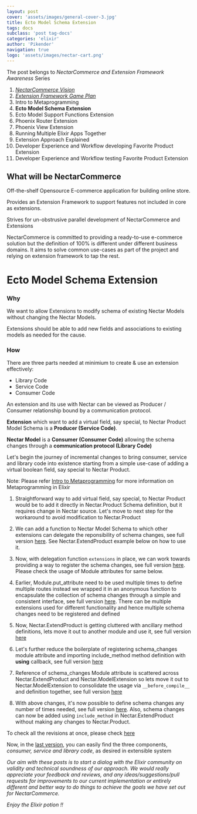 ```yaml
---
layout: post
cover: 'assets/images/general-cover-3.jpg'
title: Ecto Model Schema Extension
tags: docs
subclass: 'post tag-docs'
categories: 'elixir'
author: 'Pikender'
navigation: true
logo: 'assets/images/nectar-cart.png'
---
```


>
The post belongs to _NectarCommerce and Extension Framework Awareness_ Series
>
1. _[NectarCommerce Vision](http://vinsol.com/blog/2016/04/08/nectarcommerce-vision/)_
1. _[Extension Framework Game Plan](http://vinsol.com/blog/2016/04/12/extension-framework-game-plan/)_
1. Intro to Metaprogramming
1. **Ecto Model Schema Extension**
1. Ecto Model Support Functions Extension
1. Phoenix Router Extension
1. Phoenix View Extension
1. Running Multiple Elixir Apps Together
1. Extension Approach Explained
1. Developer Experience and Workflow developing Favorite Product Extension
1. Developer Experience and Workflow testing Favorite Product Extension


## What will be NectarCommerce

>
Off-the-shelf Opensource E-commerce application for building online store.
>
Provides an Extension Framework to support features not included in core as extensions.
>
Strives for un-obstrusive parallel development of NectarCommerce and Extensions

NectarCommerce is committed to providing a ready-to-use e-commerce solution but the definition of 100% is different under different business domains. It aims to solve common use-cases as part of the project and relying on extension framework to tap the rest.

# Ecto Model Schema Extension

### Why

We want to allow Extensions to modify schema of existing Nectar Models without changing the Nectar Models.

Extensions should be able to add new fields and associations to existing models as needed for the cause.

### How

There are three parts needed at minimium to create & use an extension effectively:

- Library Code
- Service Code
- Consumer Code

An extension and its use with Nectar can be viewed as Producer / Consumer relationship bound by a communication protocol.

**Extension** which want to add a virtual field, say special, to Nectar Product Model Schema is a **Producer (Service Code)**.

**Nectar Model** is a **Consumer (Consumer Code)** allowing the schema changes through a **communication protocol (Library Code)**

Let's begin the journey of incremental changes to bring consumer, service and library code into existence starting from a simple use-case of adding a virtual boolean field, say special to Nectar Product.

>
Note: Please refer [Intro to Metaprogramming]() for more information on Metaprogramming in Elixir

1.  Straightforward way to add virtual field, say special, to Nectar Product would be to add it directly in Nectar.Product Schema definition, but it requires change in Nectar source. Let's move to next step for the workaround to avoid modification to Nectar.Product

    <script src="https://gist.github.com/pikender/f58b2208ae8951c7b13214bf320e8ec1/2faba2e7a14bb77cceec769ef676fd439244878d.js"></script>

    <script src="https://gist.github.com/pikender/bf89a77d2ed7c684dd0258d88e777cc0.js"></script>

1.  We can add a function to Nectar Model Schema to which other extensions can delegate the reponsibility of schema changes, see full version [here](https://gist.github.com/pikender/f58b2208ae8951c7b13214bf320e8ec1/5f4ada57be942f8dce713cf4c6c0d6761a7632a0). See Nectar.ExtendProduct example below on how to use it.

    <script src="https://gist.github.com/pikender/cb43c04937fbb95b289bfa43d8dfab08/867502fb2218c41b6495bf318fab527a8a185193.js"></script>

    <script src="https://gist.github.com/pikender/bf89a77d2ed7c684dd0258d88e777cc0.js"></script>

1.  Now, with delegation function `extensions` in place, we can work towards providing a way to register the schema changes, see full version [here](https://gist.github.com/pikender/f58b2208ae8951c7b13214bf320e8ec1/d2b931acb891d74014d2c5f6a1996f69c222e01c). Please check the usage of Module attributes for same below.

    <script src="https://gist.github.com/pikender/cb43c04937fbb95b289bfa43d8dfab08/51619c29cf3a741c85b64e8e6e6ee254457393c5.js"></script>

    <script src="https://gist.github.com/pikender/bf89a77d2ed7c684dd0258d88e777cc0.js"></script>

1.  Earlier, Module.put_attribute need to be used multiple times to define multiple routes instead we wrapped it in an anonymous function to encapsulate the collection of schema changes through a simple and consistent interface, see full version [here](https://gist.github.com/pikender/f58b2208ae8951c7b13214bf320e8ec1/3312acebeb9edec66e61da2ad447f7b18d5a9c8e). There can be multiple extensions used for different functionality and hence multiple schema changes need to be registered and defined

    <script src="https://gist.github.com/pikender/cb43c04937fbb95b289bfa43d8dfab08/a1390db765a519334926834da392db90b70a2e84.js"></script>

    <script src="https://gist.github.com/pikender/bf89a77d2ed7c684dd0258d88e777cc0.js"></script>

1.  Now, Nectar.ExtendProduct is getting cluttered with ancillary method definitions, lets move it out to another module and use it, see full version [here](https://gist.github.com/pikender/f58b2208ae8951c7b13214bf320e8ec1/4d3d831a6541e1e0c8ffeca4bbf44fbff579da35)

    <script src="https://gist.github.com/pikender/cb43c04937fbb95b289bfa43d8dfab08/3323216f040a457e2a23dab6715be545dfa001e6.js"></script>

    <script src="https://gist.github.com/pikender/bf89a77d2ed7c684dd0258d88e777cc0.js"></script>

1.  Let's further reduce the boilerplate of registering schema_changes module attribute and importing include_method method definition with __using__ callback, see full version [here](https://gist.github.com/pikender/f58b2208ae8951c7b13214bf320e8ec1/3e16ffe09593e53a8ca598df821dd260f92c4856)

    <script src="https://gist.github.com/pikender/cb43c04937fbb95b289bfa43d8dfab08/bce26efc97a14745007ed06a2bf29c52e95965af.js"></script>

    <script src="https://gist.github.com/pikender/bf89a77d2ed7c684dd0258d88e777cc0.js"></script>

1.  Reference of schema_changes Module attribute is scattered across Nectar.ExtendProduct and Nectar.ModelExtension so lets move it out to Nectar.ModelExtension to consolidate the usage via `__before_compile__` and definition together, see full version [here](https://gist.github.com/pikender/f58b2208ae8951c7b13214bf320e8ec1/3f09764e15098234e8b8d43361d403a4e8d370a2)

    <script src="https://gist.github.com/pikender/cb43c04937fbb95b289bfa43d8dfab08/abd73fd87467c23c6d8a9ab262cc50306356f3d7.js"></script>

    <script src="https://gist.github.com/pikender/bf89a77d2ed7c684dd0258d88e777cc0.js"></script>

1.  With above changes, it's now possible to define schema changes any number of times needed, see full version [here](https://gist.github.com/pikender/f58b2208ae8951c7b13214bf320e8ec1). Also, schema changes can now be added using `include_method` in Nectar.ExtendProduct without making any changes to Nectar.Product.

    <script src="https://gist.github.com/pikender/cb43c04937fbb95b289bfa43d8dfab08/518fae3a31366e82b12270cf8d60139dff86b3a4.js"></script>

    <script src="https://gist.github.com/pikender/bf89a77d2ed7c684dd0258d88e777cc0.js"></script>

To check all the revisions at once, please check [here](https://gist.github.com/pikender/f58b2208ae8951c7b13214bf320e8ec1/revisions)

Now, in the [last version](https://gist.github.com/pikender/f58b2208ae8951c7b13214bf320e8ec1), you can easily find the three components, _consumer, service and library code_, as desired in extensible system

_Our aim with these posts is to start a dialog with the Elixir community on validity and technical soundness of our approach. We would really appreciate your feedback and reviews, and any ideas/suggestions/pull requests for improvements to our current implementation or entirely different and better way to do things to achieve the goals we have set out for NectarCommerce._

_Enjoy the Elixir potion !!_
